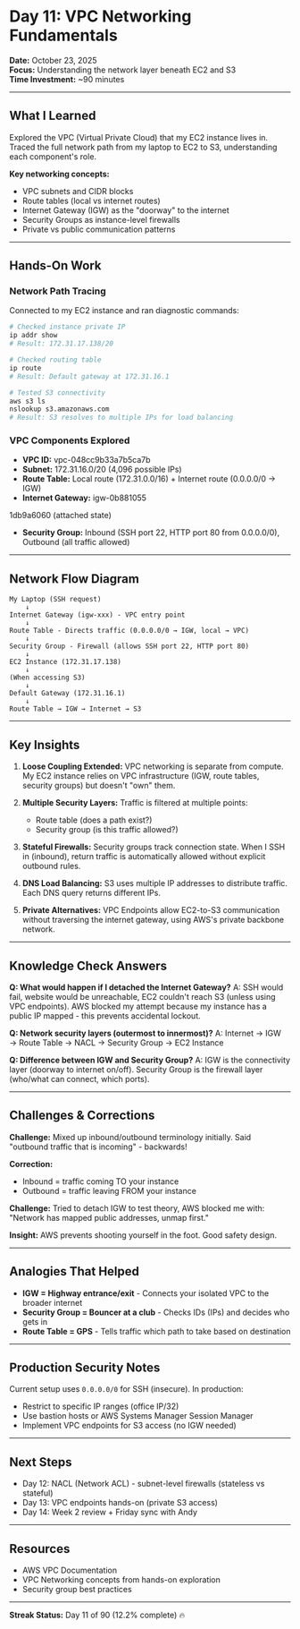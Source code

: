 # Day 11: VPC Networking Fundamentals

**Date:** October 23, 2025  
**Focus:** Understanding the network layer beneath EC2 and S3  
**Time Investment:** ~90 minutes

---

## What I Learned

Explored the VPC (Virtual Private Cloud) that my EC2 instance lives in. Traced the full network path from my laptop to EC2 to S3, understanding each component's role.

**Key networking concepts:**
- VPC subnets and CIDR blocks
- Route tables (local vs internet routes)
- Internet Gateway (IGW) as the "doorway" to the internet
- Security Groups as instance-level firewalls
- Private vs public communication patterns

---

## Hands-On Work

### Network Path Tracing
Connected to my EC2 instance and ran diagnostic commands:
```bash
# Checked instance private IP
ip addr show
# Result: 172.31.17.138/20

# Checked routing table
ip route
# Result: Default gateway at 172.31.16.1

# Tested S3 connectivity
aws s3 ls
nslookup s3.amazonaws.com
# Result: S3 resolves to multiple IPs for load balancing
```

### VPC Components Explored
- **VPC ID:** vpc-048cc9b33a7b5ca7b
- **Subnet:** 172.31.16.0/20 (4,096 possible IPs)
- **Route Table:** Local route (172.31.0.0/16) + Internet route (0.0.0.0/0 → IGW)
- **Internet Gateway:** igw-0b881055

1db9a6060 (attached state)
- **Security Group:** Inbound (SSH port 22, HTTP port 80 from 0.0.0.0/0), Outbound (all traffic allowed)

---

## Network Flow Diagram
```
My Laptop (SSH request)
    ↓
Internet Gateway (igw-xxx) - VPC entry point
    ↓
Route Table - Directs traffic (0.0.0.0/0 → IGW, local → VPC)
    ↓
Security Group - Firewall (allows SSH port 22, HTTP port 80)
    ↓
EC2 Instance (172.31.17.138)
    ↓
(When accessing S3)
    ↓
Default Gateway (172.31.16.1)
    ↓
Route Table → IGW → Internet → S3
```

---

## Key Insights

1. **Loose Coupling Extended:** VPC networking is separate from compute. My EC2 instance relies on VPC infrastructure (IGW, route tables, security groups) but doesn't "own" them.

2. **Multiple Security Layers:** Traffic is filtered at multiple points:
   - Route table (does a path exist?)
   - Security group (is this traffic allowed?)
   
3. **Stateful Firewalls:** Security groups track connection state. When I SSH in (inbound), return traffic is automatically allowed without explicit outbound rules.

4. **DNS Load Balancing:** S3 uses multiple IP addresses to distribute traffic. Each DNS query returns different IPs.

5. **Private Alternatives:** VPC Endpoints allow EC2-to-S3 communication without traversing the internet gateway, using AWS's private backbone network.

---

## Knowledge Check Answers

**Q: What would happen if I detached the Internet Gateway?**
A: SSH would fail, website would be unreachable, EC2 couldn't reach S3 (unless using VPC endpoints). AWS blocked my attempt because my instance has a public IP mapped - this prevents accidental lockout.

**Q: Network security layers (outermost to innermost)?**
A: Internet → IGW → Route Table → NACL → Security Group → EC2 Instance

**Q: Difference between IGW and Security Group?**
A: IGW is the connectivity layer (doorway to internet on/off). Security Group is the firewall layer (who/what can connect, which ports).

---

## Challenges & Corrections

**Challenge:** Mixed up inbound/outbound terminology initially. Said "outbound traffic that is incoming" - backwards!

**Correction:** 
- Inbound = traffic coming TO your instance
- Outbound = traffic leaving FROM your instance

**Challenge:** Tried to detach IGW to test theory, AWS blocked me with: "Network has mapped public addresses, unmap first."

**Insight:** AWS prevents shooting yourself in the foot. Good safety design.

---

## Analogies That Helped

- **IGW = Highway entrance/exit** - Connects your isolated VPC to the broader internet
- **Security Group = Bouncer at a club** - Checks IDs (IPs) and decides who gets in
- **Route Table = GPS** - Tells traffic which path to take based on destination

---

## Production Security Notes

Current setup uses `0.0.0.0/0` for SSH (insecure). In production:
- Restrict to specific IP ranges (office IP/32)
- Use bastion hosts or AWS Systems Manager Session Manager
- Implement VPC endpoints for S3 access (no IGW needed)

---

## Next Steps

- Day 12: NACL (Network ACL) - subnet-level firewalls (stateless vs stateful)
- Day 13: VPC endpoints hands-on (private S3 access)
- Day 14: Week 2 review + Friday sync with Andy

---

## Resources

- AWS VPC Documentation
- VPC Networking concepts from hands-on exploration
- Security group best practices

---

**Streak Status:** Day 11 of 90 (12.2% complete) 🔥
